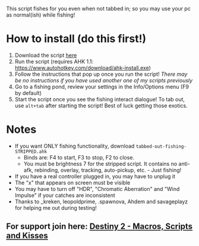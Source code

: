 This script fishes for you even when not tabbed in; so you may use your pc as normal(ish) while fishing!
# How to install (do this first!)
1. Download the script [here](https://antraless.github.io/tabbed-out-fishing/tabbed-out-fishing.ahk)
2. Run the script (requires AHK 1.1: https://www.autohotkey.com/download/ahk-install.exe)
3. Follow the instructions that pop up once you run the script! *There may be no instructions if you have used another one of my scripts previously*
4. Go to a fishing pond, review your settings in the Info/Options menu (F9 by default)
5. Start the script once you see the fishing interact dialogue!
To tab out, use `alt+tab` after starting the script! Best of luck getting those exotics.
# Notes
- If you want ONLY fishing functionality, download `tabbed-out-fishing-STRIPPED.ahk`
   * Binds are: F4 to start, F3 to stop, F2 to close.
   * You must be brightness 7 for the stripped script. It contains no anti-afk, rebinding, overlay, tracking, auto-pickup, etc. - Just fishing!
- If you have a real controller plugged in, you may have to unplug it
- The "x" that appears on screen must be visible
- You may have to turn off "HDR", "Chromatic Aberration" and "Wind Impulse" if your catches are inconsistent
- Thanks to _kreken, leopoldprime, .spawnova, Ahdem and savageplayz for helping me out during testing!
## For support join here: [Destiny 2 - Macros, Scripts and Kisses](https://discord.gg/KGyjysA5WY)
